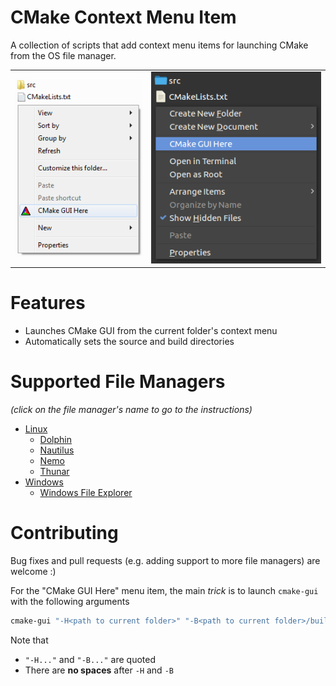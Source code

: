 # CMake Context Menu Item

A collection of scripts that add context menu items for launching CMake from the OS file manager.

<table style="width:100%">
  <tr>
    <td style="text-align:left"><img src="windows/explorer/screenshot.png"/></td>
    <td style="text-align:right"><img src="linux/nemo/screenshot.png"/></td>
  </tr>
</table>

# Features

* Launches CMake GUI from the current folder's context menu
* Automatically sets the source and build directories

# Supported File Managers

_(click on the file manager's name to go to the instructions)_

* [Linux](linux)
  * [Dolphin](linux/dolphin/README.md)
  * [Nautilus](linux/nautilus/README.md)
  * [Nemo](linux/nemo/README.md)
  * [Thunar](linux/thunar/README.md)
* [Windows](windows)
  * [Windows File Explorer](linux/explorer/README.md)

# Contributing

Bug fixes and pull requests (e.g. adding support to more file managers) are welcome :)

For the "CMake GUI Here" menu item, the main _trick_ is to launch  `cmake-gui` with the following arguments

  ```sh
  cmake-gui "-H<path to current folder>" "-B<path to current folder>/build"
  ```

Note that

* `"-H..."` and `"-B..."` are quoted
* There are **no spaces** after `-H` and `-B`
